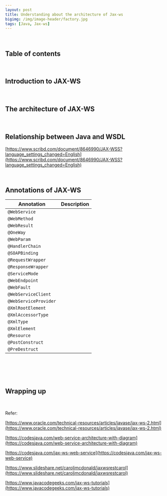 ```yaml
---
layout: post
title: Understanding about the architecture of Jax-ws
bigimg: /img/image-header/factory.jpg
tags: [Java, Jax-ws]
---
```




<br>

## Table of contents





<br>

## Introduction to JAX-WS






<br>

## The architecture of JAX-WS





<br>

## Relationship between Java and WSDL



[https://www.scribd.com/document/8646990/JAX-WSS?language_settings_changed=English](https://www.scribd.com/document/8646990/JAX-WSS?language_settings_changed=English)




<br>

## Annotations of JAX-WS

|            Annotation           |                                  Description                                    |
| ------------------------------- | ------------------------------------------------------------------------------- |
| ```@WebService```               | |
| ```@WebMethod```                | |
| ```@WebResult```                | |
| ```@OneWay```                   | |
| ```@WebParam```                 | |
| ```@HandlerChain```             | |
| ```@SOAPBinding```              | |
| ```@RequestWrapper```           | |
| ```@ResponseWrapper```          | |
| ```@ServiceMode```              | |
| ```@WebEndpoint```              | |
| ```@WebFault```                 | |
| ```@WebServiceClient```         | |
| ```@WebServiceProvider```       | |
| ```@XmlRootElement```           | |
| ```@XmlAccessorType```          | |
| ```@XmlType```                  | |
| ```@XmlElement```               | |
| ```@Resource```                 | |
| ```@PostConstruct```            | |
| ```@PreDestruct```              | |





<br>

## 






<br>

## Wrapping up



<br>

Refer:

[https://www.oracle.com/technical-resources/articles/javase/jax-ws-2.html](https://www.oracle.com/technical-resources/articles/javase/jax-ws-2.html)

[https://codesjava.com/web-service-architecture-with-diagram](https://codesjava.com/web-service-architecture-with-diagram)

[https://codesjava.com/jax-ws-web-service](https://codesjava.com/jax-ws-web-service)

[https://www.slideshare.net/caroljmcdonald/jaxwsrestcarol](https://www.slideshare.net/caroljmcdonald/jaxwsrestcarol)

[https://www.javacodegeeks.com/jax-ws-tutorials](https://www.javacodegeeks.com/jax-ws-tutorials)